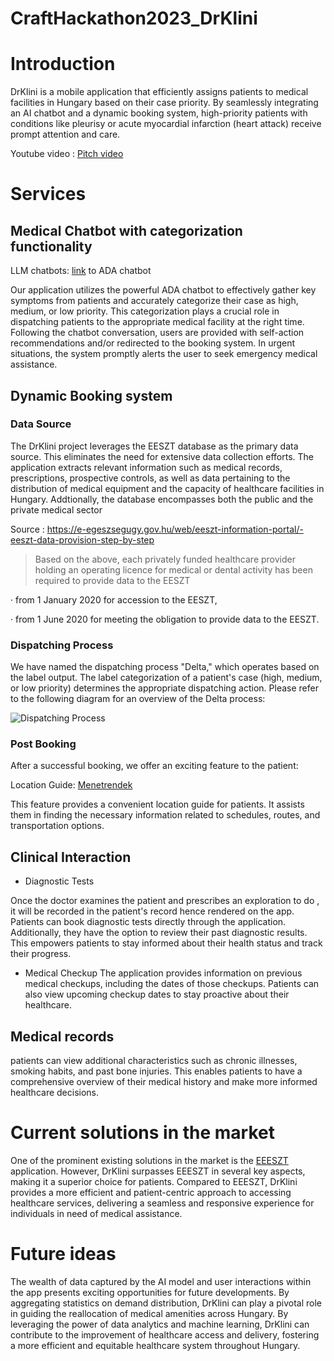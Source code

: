 # CraftHackathon2023_DrKlini

# Introduction 

DrKlini is a mobile application that efficiently assigns patients to medical facilities in Hungary based on their case priority. By seamlessly integrating an AI chatbot and a dynamic booking system, high-priority patients with conditions like pleurisy or acute myocardial infarction (heart attack) receive prompt attention and care.

Youtube video : [Pitch video](https://www.youtube.com/watch?v=_qevEdqE8qc&ab_channel=dorrajaouad)
#  Services

## Medical Chatbot with categorization functionality

LLM chatbots: [link](https://ada.com/) to ADA chatbot

Our application utilizes the powerful ADA chatbot to effectively gather key symptoms from patients and accurately categorize their case as high, medium, or low priority. This categorization plays a crucial role in dispatching patients to the appropriate medical facility at the right time. Following the chatbot conversation, users are provided with self-action recommendations and/or redirected to the booking system. In urgent situations, the system promptly alerts the user to seek emergency medical assistance. 

## Dynamic Booking system

### Data Source ###

The DrKlini project leverages the EESZT database as the primary data source. This eliminates the need for extensive data collection efforts. The application extracts relevant information such as medical records, prescriptions, prospective controls, as well as data pertaining to the distribution of medical equipment and the capacity of healthcare facilities in Hungary. Addtionally, the database encompasses both the public and the private medical sector 

Source : https://e-egeszsegugy.gov.hu/web/eeszt-information-portal/-eeszt-data-provision-step-by-step
> Based on the above, each privately funded healthcare provider holding an operating licence for medical or dental activity has been required to provide data to the EESZT

·       from 1 January 2020 for accession to the EESZT,

·       from 1 June 2020 for meeting the obligation to provide data to the EESZT.

### Dispatching Process ###

We have named the dispatching process "Delta," which operates based on the label output. The label categorization of a patient's case (high, medium, or low priority) determines the appropriate dispatching action. Please refer to the following diagram for an overview of the Delta process:

![Dispatching Process](https://github.com/DorraJaouad/CraftHackathon2023_DrKlini/assets/84044328/173a0362-e6c9-4baa-a47f-5b5ef37a5808)

### Post Booking ###

After a successful booking, we offer an exciting feature to the patient:

Location Guide: [Menetrendek](https://menetrendek.hu/)

This feature provides a convenient location guide for patients. It assists them in finding the necessary information related to schedules, routes, and transportation options.


## Clinical Interaction ##

- Diagnostic Tests 

Once the doctor examines the patient and prescribes an exploration to do , it will be recorded in the patient's record hence rendered on the app.
Patients can book diagnostic tests directly through the application. Additionally, they have the option to review their past diagnostic results. This empowers patients to stay informed about their health status and track their progress.

-  Medical Checkup 
The application provides information on previous medical checkups, including the dates of those checkups. Patients can also view upcoming checkup dates to stay proactive about their healthcare.

## Medical records ##

patients can view additional characteristics such as chronic illnesses, smoking habits, and past bone injuries. This enables patients to have a comprehensive overview of their medical history and make more informed healthcare decisions.

# Current solutions in the market

One of the prominent existing solutions in the market is the [EEESZT](https://www.eeszt.gov.hu/oldalvalaszto.jsp) application. However, DrKlini surpasses EEESZT in several key aspects, making it a superior choice for patients.
Compared to EEESZT, DrKlini provides a more efficient and patient-centric approach to accessing healthcare services, delivering a seamless and responsive experience for individuals in need of medical assistance.

# Future ideas 

The wealth of data captured by the AI model and user interactions within the app presents exciting opportunities for future developments. By aggregating statistics on demand distribution, DrKlini can play a pivotal role in guiding the reallocation of medical amenities across Hungary.
By leveraging the power of data analytics and machine learning, DrKlini can contribute to the improvement of healthcare access and delivery, fostering a more efficient and equitable healthcare system throughout Hungary. 
